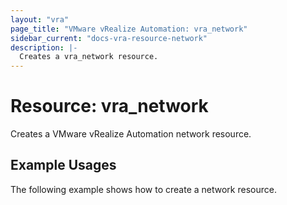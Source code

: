 ```yaml
---
layout: "vra"
page_title: "VMware vRealize Automation: vra_network"
sidebar_current: "docs-vra-resource-network"
description: |-
  Creates a vra_network resource.
---
```


# Resource: vra\_network

Creates a VMware vRealize Automation network resource.

## Example Usages

The following example shows how to create a network resource.
